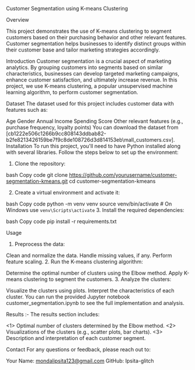 Customer Segmentation using K-means Clustering

Overview

This project demonstrates the use of K-means clustering to segment customers based on their purchasing behavior and other relevant features. Customer segmentation helps businesses to identify distinct groups within their customer base and tailor marketing strategies accordingly.

Introduction
Customer segmentation is a crucial aspect of marketing analytics. By grouping customers into segments based on similar characteristics, businesses can develop targeted marketing campaigns, enhance customer satisfaction, and ultimately increase revenue. In this project, we use K-means clustering, a popular unsupervised machine learning algorithm, to perform customer segmentation.

Dataset
The dataset used for this project includes customer data with features such as:

Age
Gender
Annual Income
Spending Score
Other relevant features (e.g., purchase frequency, loyalty points)
You can download the dataset from [cb1222e506c1266b9cc808143ddbab82-b2fe8213426159be7f9c8de108726d3d814153eb\mall_customers.csv].
Installation
To run this project, you'll need to have Python installed along with several libraries. Follow the steps below to set up the environment:

1. Clone the repository:

bash
Copy code
git clone https://github.com/yourusername/customer-segmentation-kmeans.git
cd customer-segmentation-kmeans

2. Create a virtual environment and activate it:

bash
Copy code
python -m venv venv
source venv/bin/activate   # On Windows use `venv\Scripts\activate`
3. Install the required dependencies:

bash
Copy code
pip install -r requirements.txt

Usage
1. Preprocess the data:

Clean and normalize the data.
Handle missing values, if any.
Perform feature scaling.
2. Run the K-means clustering algorithm:

Determine the optimal number of clusters using the Elbow method.
Apply K-means clustering to segment the customers.
3. Analyze the clusters:

Visualize the clusters using plots.
Interpret the characteristics of each cluster.
You can run the provided Jupyter notebook customer_segmentation.ipynb to see the full implementation and analysis.

Results :-
The results section includes:

<1> Optimal number of clusters determined by the Elbow method.
<2> Visualizations of the clusters (e.g., scatter plots, bar charts).
<3> Description and interpretation of each customer segment.

Contact
For any questions or feedback, please reach out to:

Your Name: mondalipsita123@gmail.com
GitHub: Ipsita-glitch
